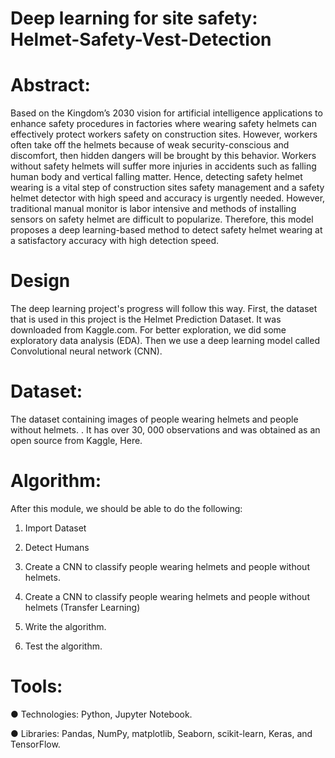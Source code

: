 # Deep learning for site safety: Helmet-Safety-Vest-Detection

# Abstract:
Based on the Kingdom’s 2030 vision for artificial intelligence applications to enhance safety procedures in factories where wearing safety helmets can effectively protect workers safety on construction sites. However, workers often take off the helmets because of weak security-conscious and discomfort, then hidden dangers will be brought by this behavior. Workers without safety helmets will suffer more injuries in accidents such as falling human body and vertical falling matter. Hence, detecting safety helmet wearing is a vital step of construction sites safety management and a safety helmet detector with high speed and accuracy is urgently needed. However, traditional manual monitor is labor intensive and methods of installing sensors on safety helmet are difficult to popularize. Therefore, this model proposes a deep learning-based method to detect safety helmet wearing at a satisfactory accuracy with high detection speed.

# Design
The deep learning project's progress will follow this way. First, the dataset that is used in this project is the Helmet Prediction Dataset. It was downloaded from Kaggle.com. For better exploration, we did some exploratory data analysis (EDA). Then we use a deep learning model called Convolutional neural network (CNN).
 
 
 # Dataset: 
The dataset containing images of people wearing helmets and people without helmets. . It has over 30, 000 observations and was obtained as an open 
source from Kaggle, Here. 


# Algorithm:
After this module, we should be able to do the following:

1.	Import Dataset
	
2.	Detect Humans

3.	Create a CNN to classify people wearing helmets and people without helmets.
	
4.	Create a CNN to classify people wearing helmets and people without helmets (Transfer Learning)

5.	Write the algorithm.

6.	Test the algorithm.

# Tools:

● Technologies: Python, Jupyter Notebook.

● Libraries: Pandas, NumPy, matplotlib, Seaborn, scikit-learn, Keras, and TensorFlow.


